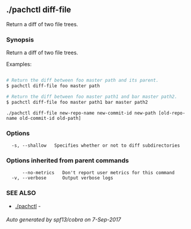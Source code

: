 ## ./pachctl diff-file

Return a diff of two file trees.

### Synopsis


Return a diff of two file trees.

Examples:

```sh

# Return the diff between foo master path and its parent.
$ pachctl diff-file foo master path

# Return the diff between foo master path1 and bar master path2.
$ pachctl diff-file foo master path1 bar master path2

```

```
./pachctl diff-file new-repo-name new-commit-id new-path [old-repo-name old-commit-id old-path]
```

### Options

```
  -s, --shallow   Specifies whether or not to diff subdirectories
```

### Options inherited from parent commands

```
      --no-metrics   Don't report user metrics for this command
  -v, --verbose      Output verbose logs
```

### SEE ALSO
* [./pachctl](./pachctl.md)	 - 

###### Auto generated by spf13/cobra on 7-Sep-2017
